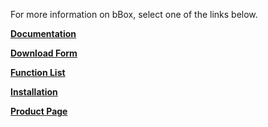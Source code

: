 For more information on bBox, select one of the links below.

**[Documentation](https://github.com/beezwax/bbox-documentation)**

**[Download Form](https://beezwax.net/forms/download/bbox)**

**[Function List](https://github.com/beezwax/bbox-documentation/wiki/Functions-&-Script-Steps)**

**[Installation](https://github.com/beezwax/bbox-documentation/wiki/Installation)**

**[Product Page](https://beezwax.net/products/bbox)**
